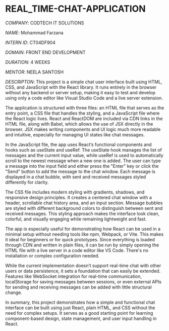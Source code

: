 # REAL_TIME-CHAT-APPLICATION

*COMPANY*: CODTECH IT SOLUTIONS

*NAME*: Mohammad Farzana

*INTERN ID*: CT04DF904

*DOMAIN*: FRONT END DEVELOPMENT

*DURATION*: 4 WEEKS

*MENTOR*: NEELA SANTOSH

*DESCRIPTON*:
This project is a simple chat user interface built using HTML, CSS, and JavaScript with the React library. It runs entirely in the browser without any backend or server setup, making it easy to test and develop using only a code editor like Visual Studio Code and a live server extension.

The application is structured with three files: an HTML file that serves as the entry point, a CSS file that handles the styling, and a JavaScript file where the React logic lives. React and ReactDOM are included via CDN links in the HTML file, along with Babel, which allows the use of JSX directly in the browser. JSX makes writing components and UI logic much more readable and intuitive, especially for managing UI states like chat messages.

In the JavaScript file, the app uses React’s functional components and hooks such as useState and useRef. The useState hook manages the list of messages and the current input value, while useRef is used to automatically scroll to the newest message when a new one is added. The user can type a message into the input field and either press the "Enter" key or click the "Send" button to add the message to the chat window. Each message is displayed in a chat bubble, with sent and received messages styled differently for clarity.

The CSS file includes modern styling with gradients, shadows, and responsive design principles. It creates a centered chat window with a header, scrollable chat history area, and an input section. Message bubbles are styled with different background colors to distinguish between sent and received messages. This styling approach makes the interface look clean, colorful, and visually engaging while remaining lightweight and fast.

The app is especially useful for demonstrating how React can be used in a minimal setup without needing tools like npm, Webpack, or Vite. This makes it ideal for beginners or for quick prototypes. Since everything is loaded through CDN and written in plain files, it can be run by simply opening the HTML file with a live server in a code editor like VS Code. There's no installation or complex configuration needed.

While the current implementation doesn’t support real-time chat with other users or data persistence, it sets a foundation that can easily be extended. Features like WebSocket integration for real-time communication, localStorage for saving messages between sessions, or even external APIs for sending and receiving messages can be added with little structural change.

In summary, this project demonstrates how a simple and functional chat interface can be built using just React, plain HTML, and CSS without the need for complex setups. It serves as a good starting point for learning component-based design, state management, and user input handling in React.
